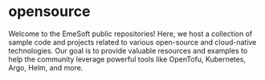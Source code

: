 # opensource
Welcome to the EmeSoft public repositories! Here, we host a collection of sample code and projects related to various open-source and cloud-native technologies. Our goal is to provide valuable resources and examples to help the community leverage powerful tools like OpenTofu, Kubernetes, Argo, Helm, and more.
